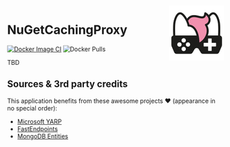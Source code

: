 <img src="assets/NSS-128x128.png" align="right" />

# NuGetCachingProxy

[![Docker Image CI](https://github.com/nefarius/NuGetCachingProxy/actions/workflows/docker-image.yml/badge.svg)](https://github.com/nefarius/NuGetCachingProxy/actions/workflows/docker-image.yml) ![Docker Pulls](https://img.shields.io/docker/pulls/containinger/nugetcachingproxy)

TBD

## Sources & 3rd party credits

This application benefits from these awesome projects ❤ (appearance in no special order):

- [Microsoft YARP](https://microsoft.github.io/reverse-proxy/)
- [FastEndpoints](https://fast-endpoints.com/)
- [MongoDB Entities](https://mongodb-entities.com/)
